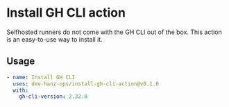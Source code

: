 # Install GH CLI action

Selfhosted runners do not come with the GH CLI out of the box. This action is an easy-to-use way to install it.

## Usage

```yaml
- name: Install GH CLI
  uses: dev-hanz-ops/install-gh-cli-action@v0.1.0
  with:
    gh-cli-version: 2.32.0
```

